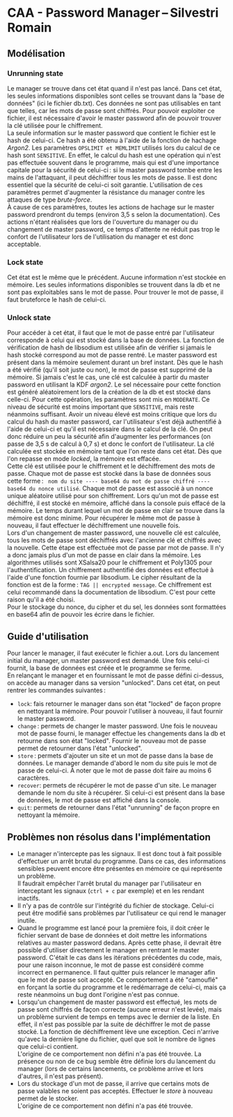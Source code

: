 <div style="text-align : justify">

# CAA - Password Manager – Silvestri Romain

## Modélisation

### Unrunning state
Le manager se trouve dans cet état quand il n'est pas lancé. Dans cet état, les seules informations disponibles sont celles se trouvant dans la "base de données" (ici le fichier db.txt). Ces données ne sont pas utilisables en tant que telles, car les mots de passe sont chiffrés. Pour pouvoir exploiter ce fichier, il est nécessaire d'avoir le master password afin de pouvoir trouver la clé utilisée pour le chiffrement.  
La seule information sur le master password que contient le fichier est le hash de celui-ci. Ce hash a été obtenu à l'aide de la fonction de hachage *Argon2*. Les paramètres ```OPSLIMIT et MEMLIMIT``` utilisés lors du calcul de ce hash sont ```SENSITIVE```. En effet, le calcul du hash est une opération qui n'est pas effectuée souvent dans le programme, mais qui est d'une importance capitale pour la sécurité de celui-ci : si le master password tombe entre les mains de l'attaquant, il peut déchiffrer tous les mots de passe. Il est donc essentiel que la sécurité de celui-ci soit garantie. L'utilisation de ces paramètres permet d'augmenter la résistance du manager contre les attaques de type *brute-force*.  
À cause de ces paramètres, toutes les actions de hachage sur le master password prendront du temps (environ 3,5 s selon la documentation). Ces actions n'étant réalisées que lors de l'ouverture du manager ou du changement de master password, ce temps d'attente ne réduit pas trop le confort de l'utilisateur lors de l'utilisation du manager et est donc acceptable.

### Lock state
Cet état est le même que le précédent. Aucune information n'est stockée en mémoire. Les seules informations disponibles se trouvent dans la db et ne sont pas exploitables sans le mot de passe. Pour trouver le mot de passe, il faut bruteforce le hash de celui-ci.

### Unlock state
Pour accéder à cet état, il faut que le mot de passe entré par l'utilisateur corresponde à celui qui est stocké dans la base de données. La fonction de vérification de hash de libsodium est utilisée afin de vérifier si jamais le hash stocké correspond au mot de passe rentré. Le master password est présent dans la mémoire seulement durant un bref instant. Dès que le hash a été vérifié (qu'il soit juste ou non), le mot de passe est supprimé de la mémoire. 
Si jamais c'est le cas, une clé est calculée à partir du master password en utilisant la KDF *argon2*. Le sel nécessaire pour cette fonction est généré aléatoirement lors de la création de la db et est stocké dans celle-ci. Pour cette opération, les paramètres sont mis en ```MODERATE```. Ce niveau de sécurité est moins important que ```SENSITIVE```, mais reste néanmoins suffisant. Avoir un niveau élevé est moins critique que lors du calcul du hash du master password, car l'utilisateur s'est déjà authentifié à l'aide de celui-ci et qu'il est nécessaire dans le calcul de la clé. On peut donc réduire un peu la sécurité afin d'augmenter les performances (on passe de 3,5 s de calcul à 0,7 s) et donc le confort de l'utilisateur. La clé calculée est stockée en mémoire tant que l'on reste dans cet état. Dès que l'on repasse en mode *locked*, la mémoire est effacée.  
Cette clé est utilisée pour le chiffrement et le déchiffrement des mots de passe. Chaque mot de passe est stocké dans la base de données sous cette forme : ``` nom du site ---- base64 du mot de passe chiffré ---- base64 du nonce utilisé```. Chaque mot de passe est associé à un nonce unique aléatoire utilisé pour son chiffrement. Lors qu'un mot de passe est déchiffré, il est stocké en mémoire, affiché dans la console puis effacé de la mémoire. Le temps durant lequel un mot de passe en clair se trouve dans la mémoire est donc minime. Pour récupérer le même mot de passe à nouveau, il faut effectuer le déchiffrement une nouvelle fois.  
Lors d'un changement de master password, une nouvelle clé est calculée, tous les mots de passe sont déchiffrés avec l'ancienne clé et chiffrés avec la nouvelle. Cette étape est effectuée mot de passe par mot de passe. Il n'y a donc jamais plus d'un mot de passe en clair dans la mémoire. 
Les algorithmes utilisés sont XSalsa20 pour le chiffrement et Poly1305 pour l'authentification. Un chiffrement authentifié des données est effectué à l'aide d'une fonction fournie par libsodium. Le cipher résultant de la fonction est de la forme : ```TAG || encrypted message```. Ce chiffrement est celui recommandé dans la documentation de libsodium. C'est pour cette raison qu'il a été choisi.  
Pour le stockage du nonce, du cipher et du sel, les données sont formattées en base64 afin de pouvoir les écrire dans le fichier.

## Guide d'utilisation
Pour lancer le manager, il faut exécuter le fichier a.out.
Lors du lancement initial du manager, un master password est demandé. Une fois celui-ci fournit, la base de données est créée et le programme se ferme.  
En relançant le manager et en fournissant le mot de passe défini ci-dessus, on accède au manager dans sa version "unlocked". Dans cet état, on peut rentrer les commandes suivantes :
- ```lock```: fais retourner le manager dans son état "locked" de façon propre en nettoyant la mémoire. Pour pouvoir l'utiliser à nouveau, il faut fournir le master password.
- ```change``` : permets de changer le master password. Une fois le nouveau mot de passe fourni, le manager effectue les changements dans la db et retourne dans son état "locked". Fournir le nouveau mot de passe permet de retourner dans l'état "unlocked".
- ```store``` : permets d'ajouter un site et un mot de passe dans la base de données. Le manager demande d'abord le nom du site puis le mot de passe de celui-ci. À noter que le mot de passe doit faire au moins 6 caractères.
- ```recover```: permets de récupérer le mot de passe d'un site. Le manager demande le nom du site à récupérer. Si celui-ci est présent dans la base de données, le mot de passe est affiché dans la console.
- ```quit```: permets de retourner dans l'état "unrunning" de façon propre en nettoyant la mémoire.

## Problèmes non résolus dans l'implémentation

- Le manager n'intercepte pas les signaux. Il est donc tout à fait possible d'effectuer un arrêt brutal du programme. Dans ce cas, des informations sensibles peuvent encore être présentes en mémoire ce qui représente un problème.  
Il faudrait empêcher l'arrêt brutal du manager par l'utilisateur en interceptant les signaux (```ctrl + c``` par exemple) et en les rendant inactifs.
- Il n'y a pas de contrôle sur l'intégrité du fichier de stockage. Celui-ci peut être modifié sans problèmes par l'utilisateur ce qui rend le manager inutile.
- Quand le programme est lancé pour la première fois, il doit créer le fichier servant de base de données et doit mettre les informations relatives au master password dedans. Après cette phase, il devrait être possible d'utiliser directement le manager en rentrant le master password. C'était le cas dans les itérations précédentes du code, mais, pour une raison inconnue, le mot de passe est considéré comme incorrect en permanence. Il faut quitter puis relancer le manager afin que le mot de passe soit accepté. 
Ce comportement a été "camouflé" en forçant la sortie du programme et le redémarrage de celui-ci, mais ça reste néanmoins un bug dont l'origine n'est pas connue.
- Lorsqu'un changement de master password est effectué, les mots de passe sont chiffrés de façon correcte (aucune erreur n'est levée), mais un problème survient de temps en temps avec le dernier de la liste. En effet, il n'est pas possible par la suite de déchiffrer le mot de passe stocké. La fonction de déchiffrement lève une exception. Ceci n'arrive qu'avec la dernière ligne du fichier, quel que soit le nombre de lignes que celui-ci contient.  
L'origine de ce comportement non défini n'a pas été trouvée. La présence ou non de ce bug semble être définie lors du lancement du manager (lors de certains lancements, ce problème arrive et lors d'autres, il n'est pas présent).
- Lors du stockage d'un mot de passe, il arrive que certains mots de passe valables ne soient pas acceptés. Effectuer le *store* à nouveau permet de le stocker.  
L'origine de ce comportement non défini n'a pas été trouvée.

</div>